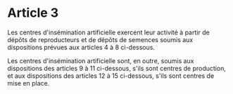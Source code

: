 # Article 3

Les centres d'insémination artificielle exercent leur activité à partir de dépôts de reproducteurs et de dépôts de semences soumis aux dispositions prévues aux articles 4 à 8 ci-dessous.

Les centres d'insémination artificielle sont, en outre, soumis aux dispositions des articles 9 à 11 ci-dessous, s'ils sont centres de production, et aux dispositions des articles 12 à 15 ci-dessous, s'ils sont centres de mise en place.
